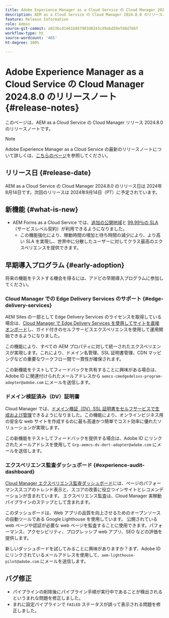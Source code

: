 ```yaml
---
title: Adobe Experience Manager as a Cloud Service の Cloud Manager 2024.8.0 のリリースノート
description: AEM as a Cloud Service の Cloud Manager 2024.8.0 のリリースノートについて説明します。
feature: Release Information
role: Admin
source-git-commit: a823bcd1461b847983d0243cd9abd59efd8d7b6f
workflow-type: ht
source-wordcount: '465'
ht-degree: 100%

---
```



# Adobe Experience Manager as a Cloud Service の Cloud Manager 2024.8.0 のリリースノート {#release-notes}

このページは、AEM as a Cloud Service の Cloud Manager リリース 2024.8.0 のリリースノートです。

>[!NOTE]
>
>Adobe Experience Manager as a Cloud Service の最新のリリースノートについて詳しくは、[こちらのページ](/help/release-notes/release-notes-cloud/release-notes-current.md)を参照してください。

## リリース日 {#release-date}

AEM as a Cloud Service の Cloud Manager 2024.8.0 のリリース日は 2024年8月14日です。次回のリリースは 2024年9月14日（PT）に予定されています。

## 新機能 {#what-is-new}

* AEM Forms as a Cloud Service では、[追加の公開地域](/help/operations/additional-publish-regions.md)と [99.99％の SLA](/help/implementing/cloud-manager/getting-access-to-aem-in-cloud/creating-production-programs.md#sla)（サービスレベル契約）が利用できるようになりました。
   * この機能強化により、稼動時間の増加と待ち時間の減少により、より高い SLA を実現し、世界中に分散したユーザーに対してクラス最高のエクスペリエンスを提供できます。

## 早期導入プログラム {#early-adoption}

将来の機能をテストする機会を得るには、アドビの早期導入プログラムに参加してください。

### Cloud Manager での Edge Delivery Services のサポート {#edge-delivery-services}

AEM Sites の一部として Edge Delivery Services のライセンスを取得している場合は、[Cloud Manager で Edge Delivery Services を使用してサイトを直接オンボード](/help/implementing/cloud-manager/edge-delivery-services.md)し、ガイド付きのセルフサービスエクスペリエンスを使用して運用開始できるようになりました。

この機能により、すべての AEM プロパティに対して統一されたエクスペリエンスが実現します。これにより、ドメイン名管理、SSL 証明書管理、CDN マッピングなどの重要なワークフロー間で一貫性が確保されます。

この新機能をテストしてフィードバックを共有することに興味がある場合は、Adobe ID に関連付けられたメールアドレスから `aemcs-cmedgedelsvs-program-adopter@adobe.com` にメールを送信します。

### ドメイン検証済み（DV）証明書

Cloud Manager では、[ドメイン検証（DV）SSL 証明書をセルフサービスで生成および管理](/help/implementing/cloud-manager/managing-ssl-certifications/domain-validated-certificates.md)できるようになりました。この機能により、オンラインビジネス用の安全な web サイトを作成するのに最も高速かつ簡単でコスト効率に優れたソリューションが実現します。

この新機能をテストしてフィードバックを提供する場合は、Adobe ID にリンクされたメールアドレスを使用して `Grp-aemcs-dv-dert-adopter@adobe.com` にメールを送信します。

### エクスペリエンス監査ダッシュボード {#experience-audit-dashboard}

[Cloud Manager エクスペリエンス監査ダッシュボード](/help/implementing/cloud-manager/experience-audit-dashboard.md)には、ページのパフォーマンススコアのトレンド表示と、スコアの改善に役立つインサイトとレコメンデーションが含まれています。 エクスペリエンス監査は、Cloud Manager 実稼動パイプラインのステップとして含まれます。

このダッシュボードは、Web アプリの品質を向上させるためのオープンソースの自動ツールである Google Lighthouse を使用しています。 公開されている web ページや認証が必要な web ページを監査することに使用できます。パフォーマンス、アクセシビリティ、プログレッシブ web アプリ、SEO などの評価を提供します。

新しいダッシュボードを試してみることに興味がありますか？まず、Adobe ID にリンクされているメールアドレスを使用して、`aem-lighthouse-pilot@adobe.com` にメールを送信します。

## バグ修正

* パイプラインの削除後にパイプライン手順が実行中であることが検出されるというまれな問題を修正しました。
* まれに設定パイプラインで `FAILED` ステータスが誤って表示される問題を修正しました。

